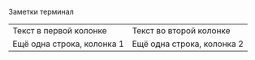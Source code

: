 Заметки терминал

<table>
  <tr>
    <td>Текст в первой колонке</td>
    <td>Текст во второй колонке</td>
  </tr>
  <tr>
    <td>Ещё одна строка, колонка 1</td>
    <td>Ещё одна строка, колонка 2</td>
  </tr>
</table>

